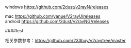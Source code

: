 windows  <https://github.com/2dust/v2rayN/releases>     

mac    <https://github.com/yanue/V2rayU/releases>     
android   <https://github.com/2dust/v2rayNG/releases>   

####test

相关参数参考：<https://github.com/233boy/v2ray/tree/master>